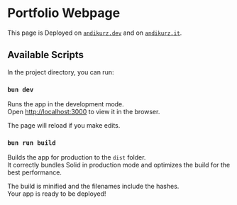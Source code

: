 # Portfolio Webpage

This page is Deployed on [`andikurz.dev`](https://andikurz.dev) and on [`andikurz.it`](https://andikurz.it).


## Available Scripts

In the project directory, you can run:

### `bun dev`

Runs the app in the development mode.<br>
Open [http://localhost:3000](http://localhost:3000) to view it in the browser.

The page will reload if you make edits.<br>

### `bun run build`

Builds the app for production to the `dist` folder.<br>
It correctly bundles Solid in production mode and optimizes the build for the best performance.

The build is minified and the filenames include the hashes.<br>
Your app is ready to be deployed!

